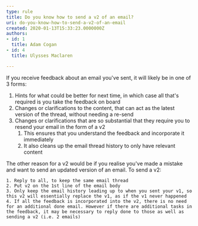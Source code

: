 ```yaml
---
type: rule
title: Do you know how to send a v2 of an email?
uri: do-you-know-how-to-send-a-v2-of-an-email
created: 2020-01-13T15:33:23.0000000Z
authors:
- id: 1
  title: Adam Cogan
- id: 4
  title: Ulysses Maclaren

---
```


If you receive feedback about an email you've sent, it will likely be in one of 3 forms:
 
1. Hints for what could be better for next time, in which case all that's required is you take the feedback on board
2. Changes or clarifications to the content, that can act as the latest version of the thread, without needing a re-send
3. Changes or clarifications that are so substantial that they require you to resend your email in the form of a v2
    1. This ensures that you understand the feedback and incorporate it immediately
    2. It also cleans up the email thread history to only have relevant content




The other reason for a v2 would be if you realise you've made a mistake and want to send an updated version of an email.
To send a v2:

    1. Reply to all, to keep the same email thread
    2. Put v2 on the 1st line of the email body
    3. Only keep the email history leading up to when you sent your v1, so this v2 will essentially replace the v1, as if the v1 never happened
    4. If all the feedback is incorporated into the v2, there is no need for an additional done email. However if there are additional tasks in the feedback, it may be necessary to reply done to those as well as sending a v2 (i.e. 2 emails)
